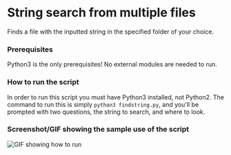 # String search from multiple files

Finds a file with the inputted string in the specified folder of your choice.

### Prerequisites

Python3 is the only prerequisites! No external modules are needed to run.

### How to run the script

In order to run this script you must have Python3 installed, not Python2. The command to run this is simply `python3 findstring.py`, and you'll be prompted with two questions, the string to search, and where to look.

### Screenshot/GIF showing the sample use of the script

![GIF showing how to run](https://i.imgur.com/2y7HdGV.gif)
